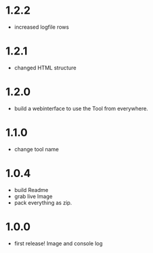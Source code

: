 # 1.2.2
- increased logfile rows

# 1.2.1
- changed HTML structure

# 1.2.0
- build a webinterface to use the Tool from everywhere.

# 1.1.0
- change tool name

# 1.0.4
- build Readme
- grab live Image
- pack everything as zip. 

# 1.0.0
- first release! Image and console log